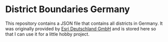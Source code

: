 # District Boundaries Germany

This repository contains a JSON file that contains all districts in Germany. It was originally provided by [Esri Deutschland GmbH](https://opendata-esridech.hub.arcgis.com/) and is stored here so that I can use it for a little hobby project.
